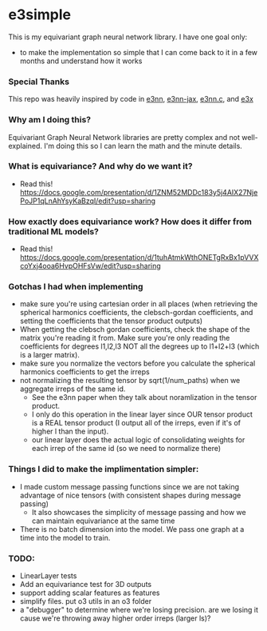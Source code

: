 # e3simple

This is my equivariant graph neural network library. I have one goal only:
- to make the implementation so simple that I can come back to it in a few months and understand how it works

### Special Thanks

This repo was heavily inspired by code in [e3nn](https://github.com/e3nn), [e3nn-jax](https://github.com/e3nn/e3nn-jax), [e3nn.c](https://github.com/teddykoker/e3nn.c), and [e3x](https://github.com/google-research/e3x)

### Why am I doing this?

Equivariant Graph Neural Network libraries are pretty complex and not well-explained. I'm doing this so I can learn the math and the minute details.

### What is equivariance? And why do we want it?
- Read this! https://docs.google.com/presentation/d/1ZNM52MDDc183y5j4AIX27NjePoJP1qLnAhYsyKaBzqI/edit?usp=sharing

### How exactly does equivariance work? How does it differ from traditional ML models?

- Read this! https://docs.google.com/presentation/d/1tuhAtmkWthONETgRxBx1pVVXcoYxj4ooa6HvpOHFsVw/edit?usp=sharing

### Gotchas I had when implementing
- make sure you're using cartesian order in all places (when retrieving the spherical harmonics coefficients, the clebsch-gordan coefficients, and setting the coefficients that the tensor product outputs)
- When getting the clebsch gordan coefficients, check the shape of the matrix you're reading it from. Make sure you're only
reading the coefficients for degrees l1,l2,l3 NOT all the degrees up to l1+l2+l3 (which is a larger matrix).
- make sure you normalize the vectors before you calculate the spherical harmonics coefficients to get the irreps
- not normalizing the resulting tensor by sqrt(1/num_paths) when we aggregate irreps of the same id.
  - See the e3nn paper when they talk about noramlization in the tensor product.
  - I only do this operation in the linear layer since OUR tensor product is a REAL tensor product (I output all of the irreps, even if it's of higher l than the input).
  - our linear layer does the actual logic of consolidating weights for each irrep of the same id (so we need to normalize there)


### Things I did to make the implimentation simpler:
- I made custom message passing functions since we are not taking advantage of nice tensors (with consistent shapes during message passing)
  - It also showcases the simplicity of message passing and how we can maintain equivariance at the same time
- There is no batch dimension into the model. We pass one graph at a time into the model to train.


### TODO:
- LinearLayer tests
- Add an equivariance test for 3D outputs
- support adding scalar features as features
- simplify files. put o3 utils in an o3 folder
- a "debugger" to determine where we're losing precision. are we losing it cause we're throwing away higher order irreps (larger ls)?